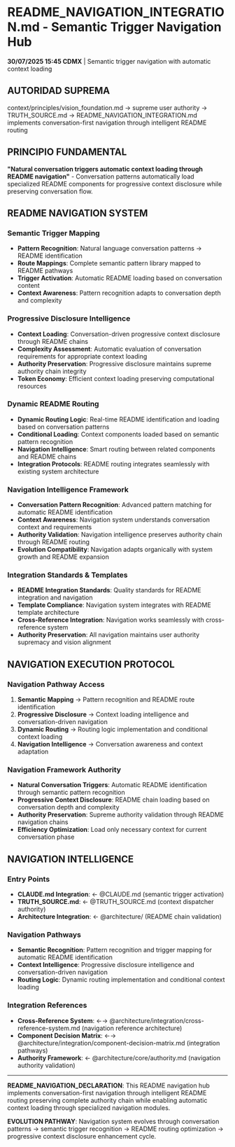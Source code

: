 # README_NAVIGATION_INTEGRATION.md - Semantic Trigger Navigation Hub

**30/07/2025 15:45 CDMX** | Semantic trigger navigation with automatic context loading

## AUTORIDAD SUPREMA
context/principles/vision_foundation.md → supreme user authority → TRUTH_SOURCE.md → README_NAVIGATION_INTEGRATION.md implements conversation-first navigation through intelligent README routing

## PRINCIPIO FUNDAMENTAL
**"Natural conversation triggers automatic context loading through README navigation"** - Conversation patterns automatically load specialized README components for progressive context disclosure while preserving conversation flow.

## README NAVIGATION SYSTEM

### **Semantic Trigger Mapping**
- **Pattern Recognition**: Natural language conversation patterns → README identification
- **Route Mappings**: Complete semantic pattern library mapped to README pathways
- **Trigger Activation**: Automatic README loading based on conversation content
- **Context Awareness**: Pattern recognition adapts to conversation depth and complexity

### **Progressive Disclosure Intelligence**
- **Context Loading**: Conversation-driven progressive context disclosure through README chains
- **Complexity Assessment**: Automatic evaluation of conversation requirements for appropriate context loading
- **Authority Preservation**: Progressive disclosure maintains supreme authority chain integrity
- **Token Economy**: Efficient context loading preserving computational resources

### **Dynamic README Routing**
- **Dynamic Routing Logic**: Real-time README identification and loading based on conversation patterns
- **Conditional Loading**: Context components loaded based on semantic pattern recognition
- **Navigation Intelligence**: Smart routing between related components and README chains
- **Integration Protocols**: README routing integrates seamlessly with existing system architecture

### **Navigation Intelligence Framework**
- **Conversation Pattern Recognition**: Advanced pattern matching for automatic README identification
- **Context Awareness**: Navigation system understands conversation context and requirements
- **Authority Validation**: Navigation intelligence preserves authority chain through README routing
- **Evolution Compatibility**: Navigation adapts organically with system growth and README expansion

### **Integration Standards & Templates**
- **README Integration Standards**: Quality standards for README integration and navigation
- **Template Compliance**: Navigation system integrates with README template architecture
- **Cross-Reference Integration**: Navigation works seamlessly with cross-reference system
- **Authority Preservation**: All navigation maintains user authority supremacy and vision alignment

## NAVIGATION EXECUTION PROTOCOL

### **Navigation Pathway Access**
1. **Semantic Mapping** → Pattern recognition and README route identification
2. **Progressive Disclosure** → Context loading intelligence and conversation-driven navigation
3. **Dynamic Routing** → Routing logic implementation and conditional context loading
4. **Navigation Intelligence** → Conversation awareness and context adaptation

### **Navigation Framework Authority**
- **Natural Conversation Triggers**: Automatic README identification through semantic pattern recognition
- **Progressive Context Disclosure**: README chain loading based on conversation depth and complexity
- **Authority Preservation**: Supreme authority validation through README navigation chains
- **Efficiency Optimization**: Load only necessary context for current conversation phase

## NAVIGATION INTELLIGENCE

### **Entry Points**
- **CLAUDE.md Integration**: ← @CLAUDE.md (semantic trigger activation)
- **TRUTH_SOURCE.md**: ← @TRUTH_SOURCE.md (context dispatcher authority)
- **Architecture Integration**: ← @architecture/ (README chain validation)

### **Navigation Pathways**
- **Semantic Recognition**: Pattern recognition and trigger mapping for automatic README identification
- **Context Intelligence**: Progressive disclosure intelligence and conversation-driven navigation
- **Routing Logic**: Dynamic routing implementation and conditional context loading

### **Integration References**
- **Cross-Reference System**: ←→ @architecture/integration/cross-reference-system.md (navigation reference architecture)
- **Component Decision Matrix**: ←→ @architecture/integration/component-decision-matrix.md (integration pathways)
- **Authority Framework**: ← @architecture/core/authority.md (navigation authority validation)

---

**README_NAVIGATION_DECLARATION**: This README navigation hub implements conversation-first navigation through intelligent README routing preserving complete authority chain while enabling automatic context loading through specialized navigation modules.

**EVOLUTION PATHWAY**: Navigation system evolves through conversation patterns → semantic trigger recognition → README routing optimization → progressive context disclosure enhancement cycle.